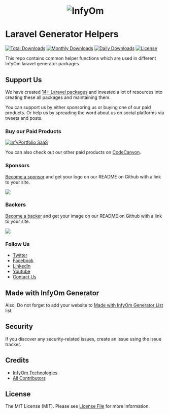 <h1 align="center"><img src="https://assets.infyom.com/open-source/infyom-logo.png" alt="InfyOm"></h1>

Laravel Generator Helpers
==========================

[![Total Downloads](https://poser.pugx.org/infyomlabs/laravel-generator-helpers)](https://packagist.org/packages/infyomlabs/laravel-generator-helpers)
[![Monthly Downloads](https://poser.pugx.org/infyomlabs/laravel-generator-helpers/d/monthly)](https://packagist.org/packages/infyomlabs/laravel-generator-helpers)
[![Daily Downloads](https://poser.pugx.org/infyomlabs/laravel-generator-helpers/d/daily)](https://packagist.org/packages/infyomlabs/laravel-generator-helpers)
[![License](https://poser.pugx.org/infyomlabs/laravel-generator-helpers/license)](https://packagist.org/packages/infyomlabs/laravel-generator-helpers)

This repo contains common helper functions which are used in different InfyOm laravel generator packages.

## Support Us

We have created [14+ Laravel packages](https://github.com/InfyOmLabs) and invested a lot of resources into creating these all packages and maintaining them.

You can support us by either sponsoring us or buying one of our paid products. Or help us by spreading the word about us on social platforms via tweets and posts.

### Buy our Paid Products

[![InfyPortfolio SaaS](https://assets.infyom.com/open-source/new/infyportfolio-saas-banner.png)](https://1.envato.market/LPRZgZ)

You can also check out our other paid products on [CodeCanyon](https://1.envato.market/BXAnR1).

### Sponsors

[Become a sponsor](https://opencollective.com/infyomlabs#sponsor) and get your logo on our README on Github with a link to your site.

<a href="https://opencollective.com/infyomlabs#sponsor"><img src="https://opencollective.com/infyomlabs/sponsors.svg?width=890"></a>

### Backers

[Become a backer](https://opencollective.com/infyomlabs#backer) and get your image on our README on Github with a link to your site.

<a href="https://opencollective.com/infyomlabs#backer"><img src="https://opencollective.com/infyomlabs/backers.svg?width=890"></a>

### Follow Us

- [Twitter](https://twitter.com/infyom)
- [Facebook](https://www.facebook.com/infyom)
- [LinkedIn](https://in.linkedin.com/company/infyom-technologies)
- [Youtube](https://www.youtube.com/channel/UC8IvwfChD6i7Wp4yZp3tNsQ)
- [Contact Us](https://infyom.com/contact-us)

## Made with InfyOm Generator

Also, Do not forget to add your website to [Made with InfyOm Generator List](https://github.com/InfyOmLabs/laravel-generator/blob/develop/made-with-generator.md) list.

## Security

If you discover any security-related issues, create an issue using the issue tracker.

## Credits

- [InfyOm Technologies](https://github.com/infyomlabs)
- [All Contributors](../../contributors)

## License

The MIT License (MIT). Please see [License File](LICENSE.md) for more information.
